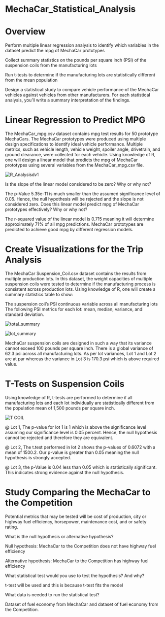 # MechaCar_Statistical_Analysis
# Overview
Perform multiple linear regression analysis to identify which variables in the dataset predict the mpg of MechaCar prototypes

Collect summary statistics on the pounds per square inch (PSI) of the suspension coils from the manufacturing lots

Run t-tests to determine if the manufacturing lots are statistically different from the mean population

Design a statistical study to compare vehicle performance of the MechaCar vehicles against vehicles from other manufacturers. For each statistical analysis, you’ll write a summary interpretation of the findings.
# Linear Regression to Predict MPG
The MechaCar_mpg.csv dataset contains mpg test results for 50 prototype MechaCars. The MechaCar prototypes were produced using multiple design specifications to identify ideal vehicle performance. Multiple metrics, such as vehicle length, vehicle weight, spoiler angle, drivetrain, and ground clearance, were collected for each vehicle. Using knowledge of R, one will design a linear model that predicts the mpg of MechaCar prototypes using several variables from the MechaCar_mpg.csv file.

![R_Analysisdv1](https://user-images.githubusercontent.com/89113627/150499049-b18140cd-237f-4901-98e9-b1c7b4b9d809.PNG)

Is the slope of the linear model considered to be zero? Why or why not?

The p-Value 5.35e-11 is much smaller than the assumed significance level of 0.05. Hence, the null hypothesis will be rejected and the slope is not considered zero.
Does this linear model predict mpg of MechaCar prototypes effectively? Why or why not?

The r-squared value of the linear model is 0.715 meaning it will determine approximately 71% of all mpg predictions. MechaCar prototypes are predicted to achieve good mpg by different regression models.

# Create Visualizations for the Trip Analysis
The MechaCar Suspension_Coil.csv dataset contains the results from multiple production lots. In this dataset, the weight capacities of multiple suspension coils were tested to determine if the manufacturing process is consistent across production lots. Using knowledge of R, one will create a summary statistics table to show:

The suspension coil’s PSI continuous variable across all manufacturing lots
The following PSI metrics for each lot: mean, median, variance, and standard deviation.

![total_summary](https://user-images.githubusercontent.com/89113627/150501158-d5d759a1-8bfc-4b75-94ec-a62e2def5994.PNG)

![lot_summary](https://user-images.githubusercontent.com/89113627/150501264-3a5233d6-ab78-484c-ad4c-7557833b9454.PNG)

MechaCar suspension coils are designed in such a way that its variance cannot exceed 100 pounds per square inch. There is a global variance of 62.3 psi across all manufacturing lots. As per lot variances, Lot 1 and Lot 2 are at par whereas the variance in Lot 3 is 170.3 psi which is above required value.
# T-Tests on Suspension Coils
Using knowledge of R, t-tests are performed to determine if all manufacturing lots and each lot individually are statistically different from the population mean of 1,500 pounds per square inch.

![T COIL](https://user-images.githubusercontent.com/89113627/150503044-f4627ab6-8726-469d-8995-f08890cb0ff0.PNG)

@ Lot 1, The p-value for lot 1 is 1 which is above the significance level assuming our significance level is 0.05 percent. Hence, the null hypothesis cannot be rejected and therefore they are equivalent.

@ Lot 2, The t.test performed in lot 2 shows the p-values of 0.6072 with a mean of 1500.2. Our p-value is greater than 0.05 meaning the null hypothesis is strongly accepted.

@ Lot 3, the p-Value is 0.04 less than 0.05 which is statistically significant. This indicates strong evidence against the null hypothesis.

#  Study Comparing the MechaCar to the Competition
Potential metrics that may be tested will be cost of production, city or highway fuel efficiency, horsepower, maintenance cost, and or safety rating.

What is the null hypothesis or alternative hypothesis?

Null hypothesis: MechaCar to the Competition does not have highway fuel efficiency

Alternative hypothesis: MechaCar to the Competition has highway fuel efficiency

What statistical test would you use to test the hypothesis? And why?

t-test will be used and this is because t-test fits the model

What data is needed to run the statistical test?

Dataset of fuel economy from MechaCar and dataset of fuel economy from the Competition.

